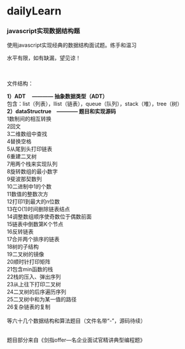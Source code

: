 # dailyLearn


<h3>javascript实现数据结构题</h3>

<div >

使用javascript实现经典的数据结构面试题。练手和温习

水平有限，如有缺漏，望见谅！<br/><br/><br/>


文件结构：<br/>

<strong>1）ADT 　———— 抽象数据类型（ADT）</strong><br/>
	包含：list（列表），llist（链表），queue（队列），stack（堆），tree（树）<br/>
<strong>2）dataStructrue　———— 题目和实现源码</strong><br/>
1数制间的相互转换<br/>
2回文<br/>
3二维数组中查找<br/>
4替换空格<br/>
5从尾到头打印链表<br/>
6重建二叉树<br/>
7用两个栈来实现队列<br/>
8旋转数组的最小数字<br/>
9斐波那契数列<br/>
10二进制中1的个数<br/>
11数值的整数次方<br/>
12打印1到最大的n位数<br/>
13在O(1)时间删除链表结点<br/>
14调整数组顺序使奇数位于偶数前面<br/>
15链表中倒数第K个节点<br/>
16反转链表<br/>
17合并两个排序的链表<br/>
18树的子结构<br/>
19二叉树的镜像<br/>
20顺时针打印矩阵<br/>
21包含min函数的栈<br/>
22栈的压入、弹出序列<br/>
23从上往下打印二叉树<br/>
24二叉树的后序遍历序列<br/>
25二叉树中和为某一值的路径<br/>
26复杂链表的复制<br/>
<br/>
等六十几个数据结构和算法题目（文件名带“-”，源码待续）
<br/><br/>

题目部分来自《剑指offer—名企业面试官精讲典型编程题》<br/><br/>
</div>

	









